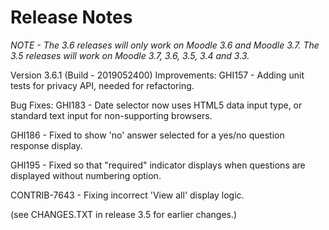 Release Notes
======

<i>NOTE - The 3.6 releases will only work on Moodle 3.6 and Moodle 3.7. The 3.5 releases will work on Moodle 3.7, 3.6, 3.5, 3.4
and 3.3.</i>

Version 3.6.1 (Build - 2019052400)
Improvements:
GHI157 - Adding unit tests for privacy API, needed for refactoring.

Bug Fixes:
GHI183 - Date selector now uses HTML5 data input type, or standard text input for non-supporting browsers.

GHI186 - Fixed to show 'no' answer selected for a yes/no question response display.

GHI195 - Fixed so that "required" indicator displays when questions are displayed without numbering option.

CONTRIB-7643 - Fixing incorrect 'View all' display logic.

(see CHANGES.TXT in release 3.5 for earlier changes.)
